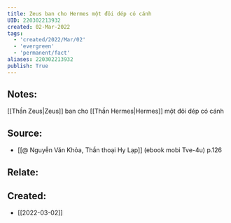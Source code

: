 ```yaml
---
title: Zeus ban cho Hermes một đôi dép có cánh
UID: 220302213932
created: 02-Mar-2022
tags:
  - 'created/2022/Mar/02'
  - 'evergreen'
  - 'permanent/fact'
aliases: 220302213932
publish: True
---
```

## Notes:
[[Thần Zeus|Zeus]] ban cho [[Thần Hermes|Hermes]] một đôi dép có cánh

## Source:
- [[@ Nguyễn Văn Khỏa, Thần thoại Hy Lạp]] (ebook mobi Tve-4u) p.126

## Relate:
## Created:
- [[2022-03-02]]
